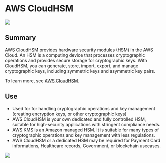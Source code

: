 # AWS CloudHSM

![](https://explore.skillbuilder.aws/files/a/w/aws_prod1_docebosaas_com/1721163600/qQMAeir7CedYq2w0pM_zlw/tincan/1795780_1704469401_o_1hjd4l7tc11hedc913i09dklbhj_zip/assets/ZjRv3m5ZqrjA5_1N_g4K8Gx3Ah5mdgujY.png)

## Summary

AWS CloudHSM provides hardware security modules (HSM) in the AWS Cloud. An HSM is a computing device that processes cryptographic operations and provides secure storage for cryptographic keys. With CloudHSM, you can generate, store, import, export, and manage cryptographic keys, including symmetric keys and asymmetric key pairs.

To learn more, see [AWS CloudHSM](https://aws.amazon.com/cloudhsm/).

## Use

-  Used for for handling cryptographic operations and key management (creating encryption keys, or other cryptographic keys)
-  AWS CloudHSM is your own dedicated and fully controlled HSM, suitable for high-security applications with stringent compliance needs.
  - AWS KMS is an Amazon managed HSM. It is suitable for many types of cryptographic operations and key management with less regulations.
  - AWS CloudHSM or a dedicated HSM may be required for Payment Card informations, Healthcare records, Government, or blockchain usecases.

![](https://d1.awsstatic.com/whiteboard-graphics/products/CloudHSM/product-page-diagram_AWS-CloudHSM_HIW.76ce14889e22d8861a6a9fff0b5664516ed1bddd.png)
